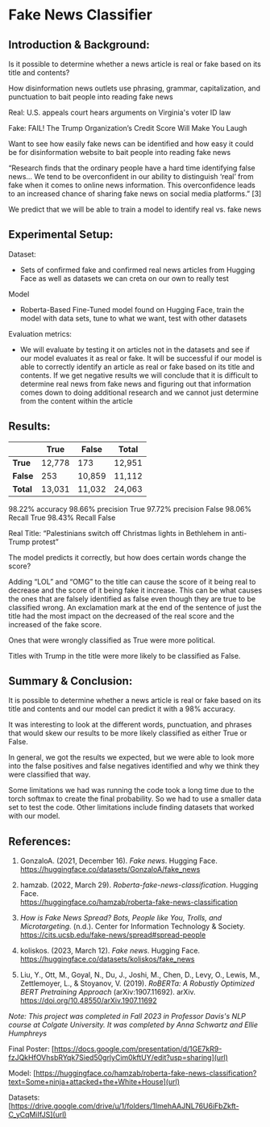 # Fake News Classifier

## Introduction & Background:

Is it possible to determine whether a news article is real or fake based on its title and contents? 

How disinformation news outlets use phrasing, grammar, capitalization, and punctuation to bait people into reading fake news

Real: U.S. appeals court hears arguments on Virginia's voter ID law

Fake: FAIL! The Trump Organization’s Credit Score Will Make You Laugh

Want to see how easily fake news can be identified and how easy it could be for disinformation website to bait people into reading fake news

“Research finds that the ordinary people have a hard time identifying false news... We tend to be overconfident in our ability to distinguish ‘real’ from fake when it comes to online news information. This overconfidence leads to an increased chance of sharing fake news on social media platforms.” [3]

We predict that we will be able to train a model to identify real vs. fake news

## Experimental Setup:

Dataset:
- Sets of confirmed fake and confirmed real news articles from Hugging Face as well as datasets we can creta on our own to really test

Model
- Roberta-Based Fine-Tuned model found on Hugging Face, train the model with data sets, tune to what we want, test with other datasets 

Evaluation metrics:
- We will evaluate by testing it on articles not in the datasets and see if our model evaluates it as real or fake. It will be successful if our model is able to correctly identify an article as real or fake based on its title and contents. If we get negative results we will conclude that it is difficult to determine real news from fake news and figuring out that information comes down to doing additional research and we cannot just determine from the content within the article 

## Results:

|           | True   | False  | Total   |
|-----------|--------|--------|---------|
| **True**  | 12,778 | 173    | 12,951  |
| **False** | 253    | 10,859 | 11,112  |
| **Total** | 13,031 | 11,032 | 24,063  |

98.22% accuracy
98.66% precision True
97.72% precision False
98.06% Recall True
98.43% Recall False

Real Title: “Palestinians switch off Christmas lights in Bethlehem in anti-Trump protest”

The model predicts it correctly, but how does certain words change the score?

Adding “LOL” and “OMG” to the title can cause the score of it being real to decrease and the score of it being fake it increase. This can be what causes the ones that are falsely identified as false even though they are true to be classified wrong.  An exclamation mark at the end of the sentence of just the title had the most impact on the  decreased of the real score and the increased of the fake score. 

Ones that were wrongly classified as True were more political.

Titles with Trump in the title were more likely to be classified as False.

## Summary & Conclusion:

It is possible to determine whether a news article is real or fake based on its title and contents and our model can predict it with a 98% accuracy. 

It was interesting to look at the different words, punctuation, and phrases that would skew our results to be more likely classified as either True or False. 

In general, we got the results we expected, but we were able to look more into the false positives and false negatives identified and why we think they were classified that way. 

Some limitations we had was running the code took a long time due to the torch softmax to create the final probability. So we had to use a smaller data set to test the code. Other limitations include finding datasets that worked with our model.

## References:

1. GonzaloA. (2021, December 16). *Fake news*. Hugging Face.  
   https://huggingface.co/datasets/GonzaloA/fake_news

2. hamzab. (2022, March 29). *Roberta-fake-news-classification*. Hugging Face.  
   https://huggingface.co/hamzab/roberta-fake-news-classification

3. *How is Fake News Spread? Bots, People like You, Trolls, and Microtargeting.* (n.d.). Center for Information Technology & Society.  
   https://cits.ucsb.edu/fake-news/spread#spread-people

4. koliskos. (2023, March 12). *Fake news*. Hugging Face.  
   https://huggingface.co/datasets/koliskos/fake_news

5. Liu, Y., Ott, M., Goyal, N., Du, J., Joshi, M., Chen, D., Levy, O., Lewis, M., Zettlemoyer, L., & Stoyanov, V. (2019). *RoBERTa: A Robustly Optimized BERT Pretraining Approach* (arXiv:1907.11692). arXiv.  
   https://doi.org/10.48550/arXiv.1907.11692

<i>Note: This project was completed in Fall 2023 in Professor Davis's NLP course at Colgate University. It was completed by Anna Schwartz and Ellie Humphreys</i>

Final Poster: [https://docs.google.com/presentation/d/1GE7kR9-fzJQkHfOVhsbRYqk7Sied50grlyCim0kftUY/edit?usp=sharing](url)

Model: [https://huggingface.co/hamzab/roberta-fake-news-classification?text=Some+ninja+attacked+the+White+House](url)

Datasets: [https://drive.google.com/drive/u/1/folders/1ImehAAJNL76U6iFbZkft-C_yCqMiIfJS](url)
